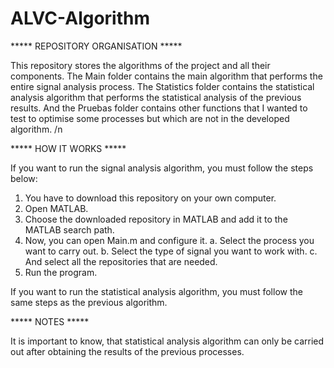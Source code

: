 # ALVC-Algorithm



***** REPOSITORY ORGANISATION *****

This repository stores the algorithms of the project and all their components.
The Main folder contains the main algorithm that performs the entire signal analysis process.
The Statistics folder contains the statistical analysis algorithm that performs the statistical analysis of the previous results.
And the Pruebas folder contains other functions that I wanted to test to optimise some processes but which are not in the developed algorithm.
/n


***** HOW IT WORKS *****

If you want to run the signal analysis algorithm, you must follow the steps below:
  1. You have to download this repository on your own computer.
  2. Open MATLAB.
  3. Choose the downloaded repository in MATLAB and add it to the MATLAB search path.
  4. Now, you can open Main.m and configure it.
       a. Select the process you want to carry out.
       b. Select the type of signal you want to work with.
       c. And select all the repositories that are needed.
  5. Run the program.

If you want to run the statistical analysis algorithm, you must follow the same steps as the previous algorithm. 



***** NOTES *****

It is important to know, that statistical analysis algorithm can only be carried out after obtaining the results of the previous processes.
